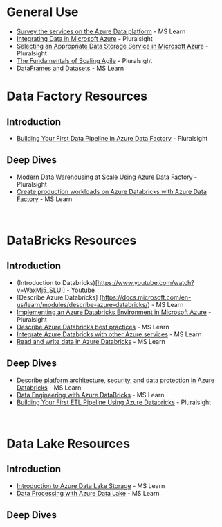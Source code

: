 

# General Use
* [Survey the services on the Azure Data platform](https://docs.microsoft.com/en-us/learn/modules/survey-the-azure-data-platform/) - MS Learn
* [Integrating Data in Microsoft Azure](https://app.pluralsight.com/library/courses/microsoft-azure-data-integrating) - Pluralsight
* [Selecting an Appropriate Data Storage Service in Microsoft Azure](https://app.pluralsight.com/library/courses/microsoft-azure-data-storage-service-selecting/table-of-contents) - Pluralsight
* [The Fundamentals of Scaling Agile](https://app.pluralsight.com/library/courses/fundamentals-scaling-agile/table-of-contents) - Pluralsight
* [DataFrames and Datasets](https://docs.microsoft.com/en-us/azure/databricks/spark/latest/dataframes-datasets/) - MS Learn

# Data Factory Resources
## Introduction
* [Building Your First Data Pipeline in Azure Data Factory](https://app.pluralsight.com/library/courses/building-first-data-pipeline-azure-data-factory/recommended-courses) - Pluralsight

## Deep Dives
* [Modern Data Warehousing at Scale Using Azure Data Factory](https://app.pluralsight.com/library/courses/big-data-ldn-session-25) - Pluralsight
* [Create production workloads on Azure Databricks with Azure Data Factory](https://docs.microsoft.com/en-us/learn/modules/create-production-workloads-azure-databricks-azure-data-factory/) - MS Learn

<br>

<!--- <p align="center">
  <img src="aHR0cHM6Ly93d3cucG9kY2hhc2VyLmNvbS9pbWFnZXMvbWlzc2luZy1pbWFnZS5wbmc=.png" />
</p>-->

# DataBricks Resources
## Introduction
* (Introduction to Databricks)[https://www.youtube.com/watch?v=WaxMj5_SLUI] - Youtube
* [Describe Azure Databricks] (https://docs.microsoft.com/en-us/learn/modules/describe-azure-databricks/) - MS Learn
* [Implementing an Azure Databricks Environment in Microsoft Azure](https://app.pluralsight.com/library/courses/microsoft-azure-databricks-environment-implementing)  - Pluralsight
* [Describe Azure Databricks best practices](https://docs.microsoft.com/en-us/learn/modules/describe-azure-databricks-best-practices/) - MS Learn
* [Integrate Azure Databricks with other Azure services](https://docs.microsoft.com/en-us/learn/modules/integrate-azure-databricks-other-azure-services/) - MS Learn
* [Read and write data in Azure Databricks](https://docs.microsoft.com/en-us/learn/modules/read-write-data-azure-databricks/) - MS Learn

## Deep Dives
* [Describe platform architecture, security, and data protection in Azure Databricks](https://docs.microsoft.com/en-us/learn/modules/describe-platform-architecture-security-data-protection-azure-databricks/) - MS Learn
* [Data Engineering with Azure DataBricks](https://docs.microsoft.com/en-us/learn/paths/data-engineer-azure-databricks/) - MS Learn
* [Building Your First ETL Pipeline Using Azure Databricks](https://app.pluralsight.com/library/courses/building-etl-pipeline-microsoft-azure-databricks/table-of-contents) - Pluralsight
 
 <br>
 
 

# Data Lake Resources
## Introduction
* [Introduction to Azure Data Lake Storage](https://docs.microsoft.com/en-us/learn/modules/introduction-to-azure-data-lake-storage/) - MS Learn
* [Data Processing with Azure Data Lake](https://docs.microsoft.com/en-us/learn/paths/data-processing-with-azure-adls/) - MS Learn

## Deep Dives
